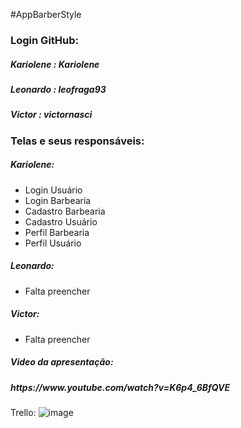 #AppBarberStyle

<!DOCTYPE html>
<html>
<body>
<div>
  <h3>Login GitHub:</h3>
  <h5>Kariolene : Kariolene </h5>
  <h5>Leonardo  : leofraga93</h5>
  <h5>Victor    : victornasci</h5>
</div>

<div>
  <h3>Telas e seus responsáveis:</h3>
	<h5>Kariolene:</h5>
  <ul>
    <li>Login Usuário</li>
    <li>Login Barbearia</li>
    <li>Cadastro Barbearia</li>
    <li>Cadastro Usuário</li>
    <li>Perfil Barbearia</li>
    <li>Perfil Usuário</li>
  </ul>
	<h5>Leonardo:</h5>
  <ul>
	<li>Falta preencher</li>
  </ul>
	<h5>Victor:</h5>
  <ul>
	<li>Falta preencher</li>
  </ul>
</div>
<div>
	<h5>Video da apresentação:<h5>
	<p>https://www.youtube.com/watch?v=K6p4_6BfQVE</p>
</div>
</body>
</html>



Trello:
![image](https://user-images.githubusercontent.com/38690364/116765666-9f09bb80-a9fc-11eb-8bb4-f8af25c7f390.png)



